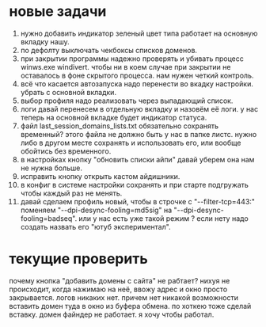 
# новые задачи
1. нужно добавить индикатор зеленый цвет типа работает на основную вкладку нашу.
2. по дефолту выключать чекбоксы списков доменов.
3. при закрытии программы надежно проверять и убивать процесс winws.exe windivert. чтобы ни в коем случае при закрытии не оставалось в фоне скрытого процесса. нам нужен четкий контроль.
4. всё что касается автозапуска надо перенести во вкадку настройки. убрать с основной вкладки.
5. выбор профиля надо реализовать через выпадающий список.
6. логи давай перенесем в отдельную вкладку и назовём её логи. у нас теперь на основной вкладке будет индикатор статуса. 
7. файл last_session_domains_lists.txt обязательно сохранять временный? этого файла не должно быть у нас в папке листс. нужно либо в другом месте сохранять и использовать его, или вообще обойтись без временного.
8. в настройках кнопку "обновить списки айпи" давай уберем она нам не нужна больше.
9. исправить кнопку открыть кастом айдишники.
10. в конфиг в системе настройки сохранять и при старте подгружать чтобы каждый раз не менять.
11. давай сделаем профиль новый, чтобы в строчке с "--filter-tcp=443:" поменяем "--dpi-desync-fooling=md5sig" на "--dpi-desync-fooling=badseq". или у нас есть уже такой режим ? если нету надо создать назвать его "ютуб экспериментал".








# текущие проверить
почему кнопка "добавить домены с сайта" не рабтает? нихуя не происходит, когда нажимаю на неё, ввожу адрес и окно просто закрывается. логов никаких нет. причем нет никакой возможности вставить домен туда в окно из буфера обмена. по хоткею тоже сделай вставку. домен файндер не работает. я хочу чтобы работал.